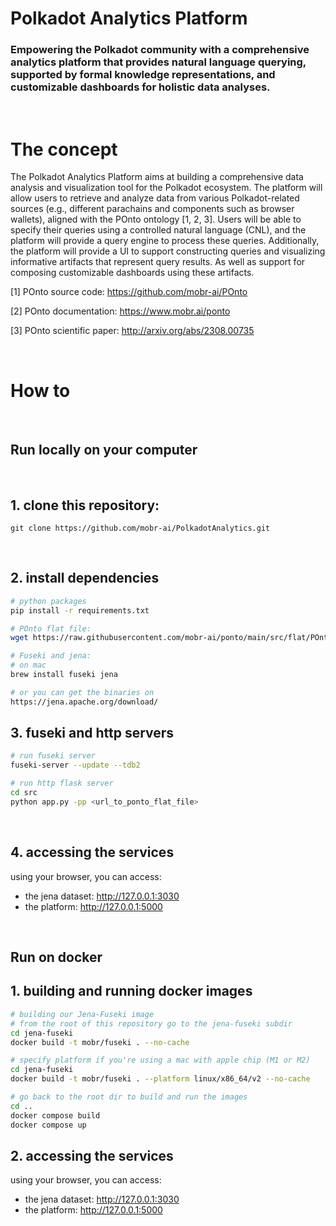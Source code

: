 # Polkadot Analytics Platform

### Empowering the Polkadot community with a comprehensive analytics platform that provides natural language querying, supported by formal knowledge representations, and customizable dashboards for holistic data analyses.

<br>

# The concept

The Polkadot Analytics Platform aims at building a comprehensive data analysis and visualization tool for the Polkadot ecosystem. The platform will allow users to retrieve and analyze data from various Polkadot-related sources (e.g., different parachains and components such as browser wallets), aligned with the POnto ontology [1, 2, 3]. Users will be able to specify their queries using a controlled natural language (CNL), and the platform will provide a query engine to process these queries. Additionally, the platform will provide a UI to support constructing queries and visualizing informative artifacts that represent query results. As well as support for composing customizable dashboards using these artifacts.

[1] POnto source code: https://github.com/mobr-ai/POnto

[2] POnto documentation: https://www.mobr.ai/ponto

[3] POnto scientific paper: http://arxiv.org/abs/2308.00735

<br>

# How to

<br>

## Run locally on your computer

<br>

## 1. clone this repository: 
```
git clone https://github.com/mobr-ai/PolkadotAnalytics.git
```

<br>

## 2. install dependencies

```bash
# python packages
pip install -r requirements.txt

# POnto flat file: 
wget https://raw.githubusercontent.com/mobr-ai/ponto/main/src/flat/POnto.ttl

# Fuseki and jena: 
# on mac
brew install fuseki jena

# or you can get the binaries on
https://jena.apache.org/download/ 
```

## 3. fuseki and http servers

```bash
# run fuseki server
fuseki-server --update --tdb2

# run http flask server
cd src
python app.py -pp <url_to_ponto_flat_file>
```

<br>

## 4. accessing the services

using your browser, you can access:
- the jena dataset: http://127.0.0.1:3030
- the platform: http://127.0.0.1:5000

<br>

## Run on docker

## 1. building and running docker images

```bash
# building our Jena-Fuseki image
# from the root of this repository go to the jena-fuseki subdir
cd jena-fuseki
docker build -t mobr/fuseki . --no-cache

# specify platform if you're using a mac with apple chip (M1 or M2)
cd jena-fuseki
docker build -t mobr/fuseki . --platform linux/x86_64/v2 --no-cache

# go back to the root dir to build and run the images
cd ..
docker compose build
docker compose up
```

## 2. accessing the services

using your browser, you can access:
- the jena dataset: http://127.0.0.1:3030
- the platform: http://127.0.0.1:5000
